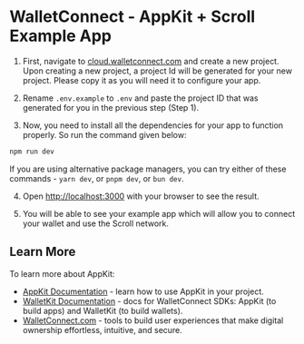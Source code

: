 # WalletConnect - AppKit + Scroll Example App

1. First, navigate to [cloud.walletconnect.com](https://cloud.walletconnect.com) and create a new project. Upon creating a new project, a project Id will be generated for your new project. Please copy it as you will need it to configure your app.

2. Rename `.env.example` to `.env` and paste the project ID that was generated for you in the previous step (Step 1).

3. Now, you need to install all the dependencies for your app to function properly. So run the command given below:

```bash
npm run dev
```

If you are using alternative package managers, you can try either of these commands - `yarn dev`, or `pnpm dev`, or `bun dev`.

4. Open [http://localhost:3000](http://localhost:3000) with your browser to see the result.

5. You will be able to see your example app which will allow you to connect your wallet and use the Scroll network.

## Learn More

To learn more about AppKit:

- [AppKit Documentation](https://docs.walletconnect.com/appkit/overview) - learn how to use AppKit in your project.
- [WalletKit Documentation](https://docs.walletconnect.com/walletkit/overview) - docs for WalletConnect SDKs: AppKit (to build apps) and WalletKit (to build wallets).
- [WalletConnect.com](https://walletconnect.com/) - tools to build user experiences that make digital ownership effortless, intuitive, and secure.
